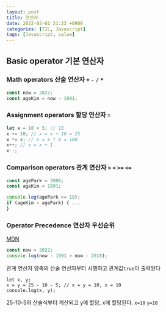 ```yaml
---
layout: post
title: 연산자
date: 2022-02-01 21:23 +0900
categories: [TIL, Javascript]
tags: [Javascript, value]
---
```


## Basic operator 기본 연산자

### Math operators 산술 연산자 `+` `-` `/` `*`

```javascript
const now = 2022;
const ageKim = now - 1991;
```

### Assignment operators 할당 연산자 `=`

```javascript
let x = 10 + 5; // 15
x += 10; // x = x + 10 = 25
x *= 4; // x = x * 4 = 100
x++; // x = x + 1
x--;
```

### Comparison operators 관계 연산자 `>` `<` `>=` `<=`

```javascript
const agePark = 2000;
const ageKim = 1991;

console.log(agePark >= 18);
if (ageKim > agePark) { ...
}
```

### Operator Precedence 연산자 우선순위

[MDN](https://developer.mozilla.org/ko/docs/Web/JavaScript/Reference/Operators/Operator_Precedence)

```javascript
const now = 2022;
console.log(now - 1991 > now - 2018);
```

관계 연산자 양측의 산술 연산자부터 시행하고 관계값`true`이 출력된다

```
let x, y;
x = y = 25 - 10 - 5; // x = y = 10, x = 10
console.log(x, y);
```

25-10-5의 산술식부터 계산되고 y에 할당, x에 할당된다. `x=10` `y=10`
